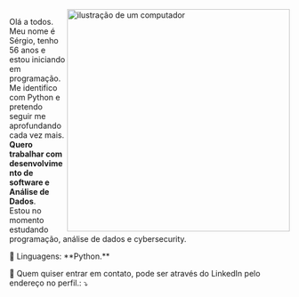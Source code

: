 <img src="https://raw.githubusercontent.com/MicaelliMedeiros/micaellimedeiros/master/image/computer-illustration.png" alt="ilustração de um computador" min-width="400px" max-width="400px" width="400px" align="right">

<p align="left"> 
  Olá a todos. Meu nome é Sérgio, tenho 56 anos e estou iniciando  em programação. Me identifico com Python e pretendo seguir me aprofundando cada vez mais. <strong>Quero trabalhar com desenvolvimento de software e Análise de Dados</strong>.<br>
  Estou no momento estudando programação, análise de dados e cybersecurity.
</p>

<p align="left">
  🦄 Linguagens: **Python.**
</p>

<p align="left">
  💌 Quem quiser entrar em contato, pode ser através do LinkedIn pelo endereço no perfil.: ⤵️
</p>

